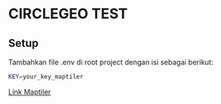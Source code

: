 # CIRCLEGEO TEST
## Setup
Tambahkan file .env di root project dengan isi sebagai berikut:
```bash
KEY=your_key_maptiler
```
[Link Maptiler](https://www.maptiler.com/)
